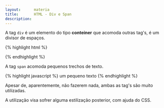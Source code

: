 ```yaml
---
layout:      materia
title:       HTML - Div e Span 
description: 
---
```



A tag `div` é um elemento do tipo __conteiner__ que acomoda outras tag's, é um divisor de espaços.

{% highlight html %}
<div>

</div>
{% endhighlight %}


A tag `span` acomoda pequenos trechos de texto.

{% highlight javascript %}
<span>um pequeno texto</span>
{% endhighlight %}


Apesar de, aparentemente, não fazerem nada, ambas as tag's são muito utilizadas. 



A utilização visa sofrer alguma estilização posterior, com ajuda do CSS.

